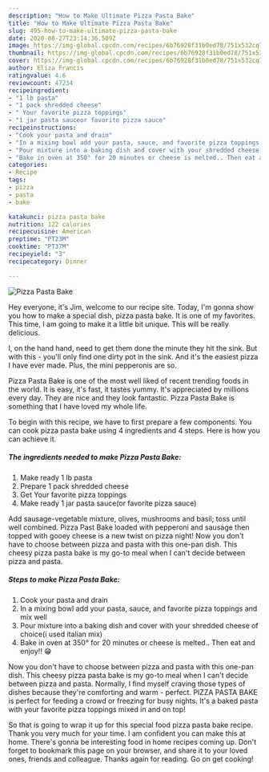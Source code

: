```yaml
---
description: "How to Make Ultimate Pizza Pasta Bake"
title: "How to Make Ultimate Pizza Pasta Bake"
slug: 495-how-to-make-ultimate-pizza-pasta-bake
date: 2020-08-27T23:14:36.509Z
image: https://img-global.cpcdn.com/recipes/6b76928f31b0ed78/751x532cq70/pizza-pasta-bake-recipe-main-photo.jpg
thumbnail: https://img-global.cpcdn.com/recipes/6b76928f31b0ed78/751x532cq70/pizza-pasta-bake-recipe-main-photo.jpg
cover: https://img-global.cpcdn.com/recipes/6b76928f31b0ed78/751x532cq70/pizza-pasta-bake-recipe-main-photo.jpg
author: Eliza Francis
ratingvalue: 4.6
reviewcount: 47234
recipeingredient:
- "1 lb pasta"
- "1 pack shredded cheese"
- " Your favorite pizza toppings"
- "1 jar pasta sauceor favorite pizza sauce"
recipeinstructions:
- "Cook your pasta and drain"
- "In a mixing bowl add your pasta, sauce, and favorite pizza toppings and mix well"
- "Pour mixture into a baking dish and cover with your shredded cheese of choice(i used italian mix)"
- "Bake in oven at 350° for 20 minutes or cheese is melted.. Then eat and enjoy!! 😁"
categories:
- Recipe
tags:
- pizza
- pasta
- bake

katakunci: pizza pasta bake 
nutrition: 122 calories
recipecuisine: American
preptime: "PT23M"
cooktime: "PT37M"
recipeyield: "3"
recipecategory: Dinner

---
```



![Pizza Pasta Bake](https://img-global.cpcdn.com/recipes/6b76928f31b0ed78/751x532cq70/pizza-pasta-bake-recipe-main-photo.jpg)

Hey everyone, it's Jim, welcome to our recipe site. Today, I'm gonna show you how to make a special dish, pizza pasta bake. It is one of my favorites. This time, I am going to make it a little bit unique. This will be really delicious.

I, on the hand hand, need to get them done the minute they hit the sink. But with this - you&#39;ll only find one dirty pot in the sink. And it&#39;s the easiest pizza I have ever made. Plus, the mini pepperonis are so.

Pizza Pasta Bake is one of the most well liked of recent trending foods in the world. It is easy, it's fast, it tastes yummy. It's appreciated by millions every day. They are nice and they look fantastic. Pizza Pasta Bake is something that I have loved my whole life.


To begin with this recipe, we have to first prepare a few components. You can cook pizza pasta bake using 4 ingredients and 4 steps. Here is how you can achieve it.

<!--inarticleads1-->

##### The ingredients needed to make Pizza Pasta Bake:

1. Make ready 1 lb pasta
1. Prepare 1 pack shredded cheese
1. Get  Your favorite pizza toppings
1. Make ready 1 jar pasta sauce(or favorite pizza sauce)


Add sausage-vegetable mixture, olives, mushrooms and basil; toss until well combined. Pizza Past Bake loaded with pepperoni and sausage then topped with gooey cheese is a new twist on pizza night! Now you don&#39;t have to choose between pizza and pasta with this one-pan dish. This cheesy pizza pasta bake is my go-to meal when I can&#39;t decide between pizza and pasta. 

<!--inarticleads2-->

##### Steps to make Pizza Pasta Bake:

1. Cook your pasta and drain
1. In a mixing bowl add your pasta, sauce, and favorite pizza toppings and mix well
1. Pour mixture into a baking dish and cover with your shredded cheese of choice(i used italian mix)
1. Bake in oven at 350° for 20 minutes or cheese is melted.. Then eat and enjoy!! 😁


Now you don&#39;t have to choose between pizza and pasta with this one-pan dish. This cheesy pizza pasta bake is my go-to meal when I can&#39;t decide between pizza and pasta. Normally, I find myself craving those types of dishes because they&#39;re comforting and warm - perfect. PIZZA PASTA BAKE is perfect for feeding a crowd or freezing for busy nights. It&#39;s a baked pasta with your favorite pizza toppings mixed in and on top! 

So that is going to wrap it up for this special food pizza pasta bake recipe. Thank you very much for your time. I am confident you can make this at home. There's gonna be interesting food in home recipes coming up. Don't forget to bookmark this page on your browser, and share it to your loved ones, friends and colleague. Thanks again for reading. Go on get cooking!
